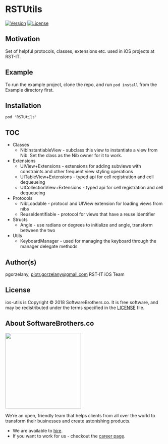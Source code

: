 # RSTUtils

[![Version](https://img.shields.io/cocoapods/v/RSTUtils.svg?style=flat)](http://cocoapods.org/pods/RSTUtils)
[![License](https://img.shields.io/cocoapods/l/RSTUtils.svg?style=flat)](http://cocoapods.org/pods/RSTUtils)

## Motivation

Set of helpful protocols, classes, extensions etc. used in iOS projects at RST-IT.

## Example

To run the example project, clone the repo, and run `pod install` from the Example directory first.

## Installation

```
pod 'RSTUtils'
```

## TOC

* Classes
  * NibInstantiableView - subclass this view to instantiate a view from Nib. Set the class as the Nib owner for it to work.
* Extensions
  * UIView+Extensions - extensions for adding subviews with constraints and other frequent view styling operations
  * UITableView+Extensions - typed api for cell registration and cell dequeueing
  * UICollectionView+Extensions - typed api for cell registration and cell dequeueing
* Protocols
  * NibLoadable - protocol and UIView extension for loading views from nibs
  * ReuseIdentifiable - protocol for views that have a reuse identifier
* Structs
  * Angle - use radians or degrees to initialize and angle, transform between the two
* Utils
  * KeyboardManager - used for managing the keyboard through the manager delegate methods

## Author(s)

pgorzelany, piotr.gorzelany@gmail.com
RST-IT iOS Team

## License

ios-utils is Copyright © 2018 SoftwareBrothers.co. It is free software, and may be redistributed under the terms specified in the [LICENSE](LICENSE) file.

## About SoftwareBrothers.co

<img src="https://softwarebrothers.co/assets/images/software-brothers-logo-full.svg" width=240>


We’re an open, friendly team that helps clients from all over the world to transform their businesses and create astonishing products.

* We are available to [hire](https://softwarebrothers.co/contact).
* If you want to work for us - checkout the [career page](https://softwarebrothers.co/career).
